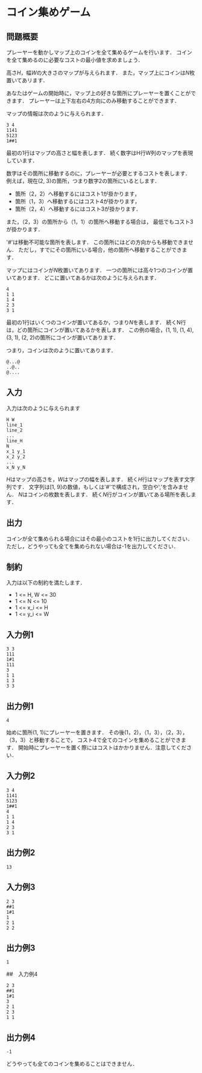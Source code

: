 # コイン集めゲーム
## 問題概要
プレーヤーを動かしマップ上のコインを全て集めるゲームを行います．
コインを全て集めるのに必要なコストの最小値を求めましょう．

高さ$H$，幅$W$の大きさのマップが与えられます．
また，マップ上にコインは$N$枚置いてあリます．

あなたはゲームの開始時に，マップ上の好きな箇所にプレーヤーを置くことができます．
プレーヤーは上下左右の4方向にのみ移動することができます．

マップの情報は次のように与えられます．
```
3 4
1141
5123
1##1
```

最初の1行はマップの高さと幅を表します．
続く数字はH行W列のマップを表現しています．

数字はその箇所に移動するのに，プレーヤーが必要とするコストを表します．
例えば，現在(2, 3)の箇所，つまり数字2の箇所にいるとします．

- 箇所（2，2）へ移動するにはコスト1が掛かります，
- 箇所（1，3）へ移動するにはコスト4が掛かります，
- 箇所（2，4）へ移動するにはコスト3が掛かります．

また，（2，3）の箇所から（1，1）の箇所へ移動する場合は，
最低でもコスト3が掛かります．

'#'は移動不可能な箇所を表します．
この箇所にはどの方向からも移動できません．
ただし，すでにその箇所にいる場合，他の箇所へ移動することができます．

マップにはコインが$N$枚置いてあります．
一つの箇所には高々1つのコインが置いてあります．
どこに置いてあるかは次のように与えられます．
```
4
1 1
1 4
2 3
3 1
```
最初の1行はいくつのコインが置いてあるか，つまり$N$を表します．
続くN行は，どの箇所にコインが置いてあるかを表します．
この例の場合，(1, 1), (1, 4), (3, 1), (2, 2)の箇所にコインが置いてあります．

つまり，コインは次のように置いてあります．
```
@...@
..@..
@....
```

## 入力
入力は次のように与えられます
```
H W
line_1
line_2
...
line_H
N
x_1 y_1
x_2 y_2
...
x_N y_N
```
$H$はマップの高さを，$W$はマップの幅を表します．
続く$H$行はマップを表す文字列です．
文字列は[1, 9]の数値，もしくは'#'で構成され，空白や','を含みません．
$N$はコインの枚数を表します．
続く$N$行がコインが置いてある場所を表します．

## 出力
コインが全て集められる場合にはその最小のコストを1行に出力してください．
ただし，どうやっても全てを集められない場合は-1を出力してください．

## 制約
入力は以下の制約を満たします．

- 1 <= H, W <= 30
- 1 <= N <= 10
- 1 <= x_i <= H
- 1 <= y_i <= W

## 入力例1
```
3 3
111
1#1
111
3
1 1
1 3
3 3
```

## 出力例1
```
4
```
始めに箇所(1, 1)にプレーヤーを置きます．
その後(1，2)，（1，3），（2，3），（3，3）と移動することで，
コスト4で全てのコインを集めることができます．
開始時にプレーヤーを置く際にはコストはかかりません．注意してください．

## 入力例2
```
3 4
1141
5123
1##1
4
1 1
1 4
2 3
3 1
```

## 出力例2
```
13
```

## 入力例3
```
2 3
##1
1#1
1
2 1
2 2
```

## 出力例3
```
1
```

##　入力例4
```
2 3
##1
1#1
3
2 1
2 3
1 1
```

## 出力例4
```
-1
```
どうやっても全てのコインを集めることはできません．
